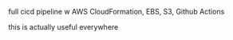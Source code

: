 full cicd pipeline w AWS CloudFormation, EBS, S3, Github Actions

this is actually useful everywhere

<!-- prompting with specific message would be very helpful w version issues and all, but we are using this to learn -->
